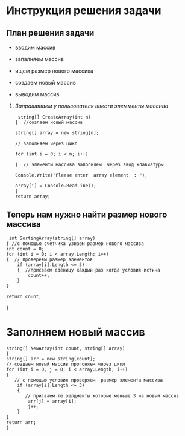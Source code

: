 # Инструкция решения задачи
## План решения задачи 
* вводим массив 

* запалняем массив

* ищем размер нового массива 

* создаем новый массив 

* выводим массив

 1. *Запрашиваем у пользователя ввести элемменты массива*
        
         string[] CreateArray(int n)
        {  //созлаем новый массив 

        string[] array = new string[n];

        // заполняем через цикл

        for (int i = 0; i < n; i++)

        {  // элементы массива заполняем  через ввод клавиатуры 

        Console.Write("Please enter  array element  : ");

        array[i] = Console.ReadLine();
        }
        return array;        


    



## Теперь нам нужно найти размер нового массива
     int SortingArray(string[] array)
    { //с помощью счетчика узнаем размер нового массива
    int count = 0;
    for (int i = 0; i < array.Length; i++)
    {  // пpовереям размер элементов
        if (array[i].Length <= 3)
        {  //присваем еденицу каждый раз когда условия истина
            count++;
        }
    }
    
    return count;
}
# Заполняем новый массив 

    string[] NewArray(int count, string[] array)
    {
    string[] arr = new string[count];
    // создаем новый массив прогоняем через цикл
    for (int i = 0, j = 0; i < array.Length; i++)
    {
       // с помощью условия проверяем  размер элемента массива
        if (array[i].Length <= 3)
        {
           // присваем те эелдменты которые меньше 3 на новый массив
            arr[j] = array[i];
            j++;
        }
    }
    return arr;
    }